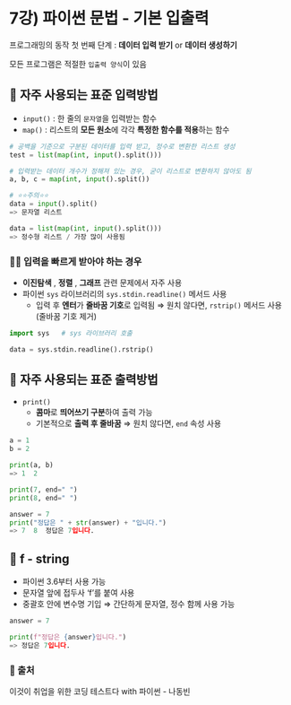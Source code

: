 # 7강) 파이썬 문법 - 기본 입출력

프로그래밍의 동작 첫 번째 단계 : **데이터 입력 받기** or **데이터 생성하기**

모든 프로그램은 적절한 `입출력 양식`이 있음

## 📍 자주 사용되는 표준 입력방법

- `input()` : 한 줄의 `문자열`을 입력받는 함수
- `map()` : 리스트의 **모든 원소**에 각각 **특정한 함수를 적용**하는 함수

```python
# 공백을 기준으로 구분된 데이터를 입력 받고, 정수로 변환한 리스트 생성
test = list(map(int, input().split()))

# 입력받는 데이터 개수가 정해져 있는 경우, 굳이 리스트로 변환하지 않아도 됨
a, b, c = map(int, input().split())

# ⭐⭐주의⭐⭐
data = input().split()
=> 문자열 리스트

data = list(map(int, input().split()))
=> 정수형 리스트 / 가장 많이 사용됨
```

### 🏃‍♀️ 입력을 빠르게 받아야 하는 경우

- **이진탐색** , **정렬** , **그래프** 관련 문제에서 자주 사용
- 파이썬 `sys` 라이브러리의 `sys.stdin.readline()` 메서드 사용
    - 입력 후 **엔터**가 **줄바꿈 기호**로 입력됨 ⇒ 원치 않다면, `rstrip()` 메서드 사용 (줄바꿈 기호 제거)

```python
import sys   # sys 라이브러리 호출

data = sys.stdin.readline().rstrip()
```

## 📍 자주 사용되는 표준 출력방법

- `print()`
    - **콤마**로 **띄어쓰기 구분**하여 출력 가능
    - 기본적으로 **출력 후 줄바꿈** ⇒ 원치 않다면, `end` 속성 사용

```python
a = 1
b = 2

print(a, b)
=> 1  2

print(7, end=" ")
print(8, end=" ")

answer = 7
print("정답은 " + str(answer) + "입니다.")
=> 7  8  정답은 7입니다.
```

## 📍 f - string

- 파이썬 3.6부터 사용 가능
- 문자열 앞에 접두사 ‘f’를 붙여 사용
- 중괄호 안에 변수명 기입 ⇒ 간단하게 문자열, 정수 함께 사용 가능

```python
answer = 7

print(f"정답은 {answer}입니다.")
=> 정답은 7입니다.
```


### 📍 출처
이것이 취업을 위한 코딩 테스트다 with 파이썬 - 나동빈